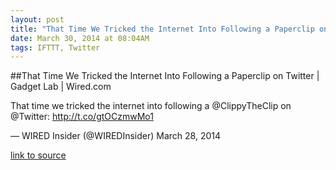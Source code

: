 ```yaml
---
layout: post
title: "That Time We Tricked the Internet Into Following a Paperclip on Twitter | Gadget Lab | Wired.com"
date: March 30, 2014 at 08:04AM
tags: IFTTT, Twitter
---
```

##That Time We Tricked the Internet Into Following a Paperclip on Twitter | Gadget Lab | Wired.com


That time we tricked the internet into following a @ClippyTheClip on @Twitter: http://t.co/gtOCzmwMo1

— WIRED Insider (@WIREDInsider) March 28, 2014

[link to source](http://ift.tt/P7YquB) 
